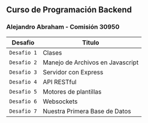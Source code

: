 ## Curso de Programación Backend
### Alejandro Abraham - Comisión 30950

| Desafio       | Titulo                               |
| ------------- | ------------------------------------ |
| `Desafio 1`   | Clases                               |
| `Desafio 2`   | Manejo de Archivos en Javascript     |
| `Desafio 3`   | Servidor con Express                 |
| `Desafio 4`   | API RESTful                          |
| `Desafio 5`   | Motores de plantillas                |
| `Desafio 6`   | Websockets                           |
| `Desafio 7`   | Nuestra Primera Base de Datos        |
